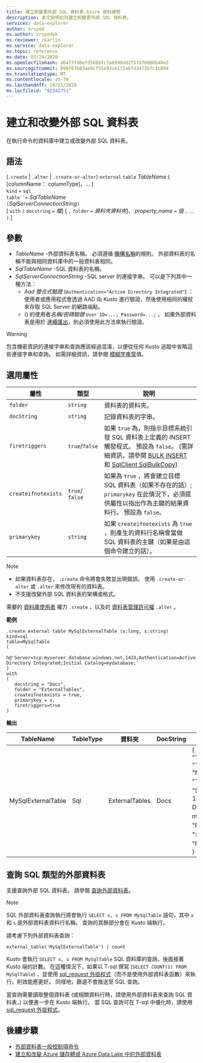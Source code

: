 ```yaml
---
title: 建立和變更外部 SQL 資料表-Azure 資料總管
description: 本文說明如何建立和變更外部 SQL 資料表。
services: data-explorer
author: orspod
ms.author: orspodek
ms.reviewer: rkarlin
ms.service: data-explorer
ms.topic: reference
ms.date: 03/24/2020
ms.openlocfilehash: d6473fd0efd588bfc7a6990dd2f57d70960b40e2
ms.sourcegitcommit: 898f67b83ae8cf55e93ce172a6fd3473b7c1c094
ms.translationtype: MT
ms.contentlocale: zh-TW
ms.lasthandoff: 10/21/2020
ms.locfileid: "92342751"
---
```

# <a name="create-and-alter-external-sql-tables"></a>建立和改變外部 SQL 資料表

在執行命令的資料庫中建立或改變外部 SQL 資料表。  

## <a name="syntax"></a>語法

 (`.create`  |  `.alter`  |  `.create-or-alter`) `external` `table` *TableName* ( [columnName： columnType]，... )   
`kind` `=` `sql`  
`table``=` *SqlTableName*  
`(`*SqlServerConnectionString*`)`  
[ `with` `(` `docstring` `=` *檔*] [ `,` `folder` `=` *資料夾資料夾*]， *property_name* `=` *值* `,` ... `)` ]

## <a name="parameters"></a>參數

* *TableName* -外部資料表名稱。 必須遵循 [機構名稱](../query/schema-entities/entity-names.md)的規則。 外部資料表的名稱不能與相同資料庫中的一般資料表相同。
* *SqlTableName* -SQL 資料表的名稱。
* *SqlServerConnectionString* -SQL server 的連接字串。 可以是下列其中一種方法： 
  * *Aad 整合式驗證* (`Authentication="Active Directory Integrated"`) ：使用者或應用程式會透過 AAD 向 Kusto 進行驗證，然後使用相同的權杖來存取 SQL Server 的網路端點。
  *  () 的使用者*名稱/密碼驗證* `User ID=...; Password=...;` 。 如果外部資料表是用於 [連續匯出](data-export/continuous-data-export.md)，則必須使用此方法來執行驗證。 

> [!WARNING]
> 包含機密資訊的連接字串和查詢應該經過混淆，以便從任何 Kusto 追蹤中省略這些連接字串和查詢。 如需詳細資訊，請參閱 [模糊字串常](../query/scalar-data-types/string.md#obfuscated-string-literals)值。

## <a name="optional-properties"></a>選用屬性

| 屬性            | 類型            | 說明                          |
|---------------------|-----------------|---------------------------------------------------------------------------------------------------|
| `folder`            | `string`        | 資料表的資料夾。                  |
| `docString`         | `string`        | 記錄資料表的字串。      |
| `firetriggers`      | `true`/`false`  | 如果 `true` 為，則指示目標系統引發 SQL 資料表上定義的 INSERT 觸發程式。 預設為 `false`。  (需詳細資訊，請參閱 [BULK INSERT](/sql/t-sql/statements/bulk-insert-transact-sql) 和 [SqlClient SqlBulkCopy](/dotnet/api/system.data.sqlclient.sqlbulkcopy))  |
| `createifnotexists` | `true`/ `false` | 如果為 `true` ，將會建立目標 SQL 資料表（如果不存在的話）; `primarykey` 在此情況下，必須提供屬性以指出作為主鍵的結果資料行。 預設為 `false`。  |
| `primarykey`        | `string`        | 如果 `createifnotexists` 為 `true` ，則產生的資料行名稱會當做 SQL 資料表的主鍵（如果是由這個命令建立的話）。                  |

> [!NOTE]
> * 如果資料表存在， `.create` 命令將會失敗並出現錯誤。 使用 `.create-or-alter` 或 `.alter` 來修改現有的資料表。 
> * 不支援改變外部 SQL 資料表的架構或格式。 

需要的 [資料庫使用者](../management/access-control/role-based-authorization.md) 權力 `.create` ，以及的 [資料表管理許可權](../management/access-control/role-based-authorization.md) `.alter` 。 
 
**範例** 

```kusto
.create external table MySqlExternalTable (x:long, s:string) 
kind=sql
table=MySqlTable
( 
   h@'Server=tcp:myserver.database.windows.net,1433;Authentication=Active Directory Integrated;Initial Catalog=mydatabase;'
)
with 
(
   docstring = "Docs",
   folder = "ExternalTables", 
   createifnotexists = true,
   primarykey = x,
   firetriggers=true
)  
```

**輸出**

| TableName   | TableType | 資料夾         | DocString | 屬性                            |
|-------------|-----------|----------------|-----------|---------------------------------------|
| MySqlExternalTable | Sql       | ExternalTables | Docs      | {<br>  "TargetEntityKind": "sqltable'",<br>  "TargetEntityName": "MySqlTable",<br>  "TargetEntityConnectionString"： "Server = tcp:myserver. .net，1433;Authentication = Active Directory 整合式; 初始目錄 = mydatabase;」，<br>  "FireTriggers"： true，<br>  ">createifnotexists"： true，<br>  "PrimaryKey"： "x"<br>} |

## <a name="querying-an-external-table-of-type-sql"></a>查詢 SQL 類型的外部資料表

支援查詢外部 SQL 資料表。 請參閱 [查詢外部資料表](../../data-lake-query-data.md)。 

> [!Note]
> SQL 外部資料表查詢執行將會執行 `SELECT x, s FROM MySqlTable` 語句，其中 `x` 和 `s` 是外部資料表資料行名稱。 查詢的其餘部分會在 Kusto 端執行。

請考慮下列外部資料表查詢： 

```kusto
external_table('MySqlExternalTable') | count
```

Kusto 會執行 `SELECT x, s FROM MySqlTable` SQL 資料庫的查詢，後面接著 Kusto 端的計數。 在這種情況下，如果以 T-sql 撰寫 (`SELECT COUNT(1) FROM MySqlTable`) ，並使用 [sql_request 外掛程式](../query/sqlrequestplugin.md)（而不是使用外部資料表函數）來執行，則效能應更好。 同樣地，篩選不會推送至 SQL 查詢。  

當查詢需要讀取整個資料表 (或相關資料行時，請使用外部資料表來查詢 SQL 資料表，) 以便進一步在 Kusto 端執行。 當 SQL 查詢可在 T-sql 中優化時，請使用 [sql_request 外掛程式](../query/sqlrequestplugin.md)。

## <a name="next-steps"></a>後續步驟

* [外部資料表一般控制項命令](./external-table-commands.md)
* [建立和改變 Azure 儲存體或 Azure Data Lake 中的外部資料表](external-tables-azurestorage-azuredatalake.md)